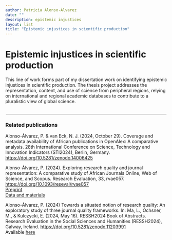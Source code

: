 ```yaml
---
author: Patricia Alonso-Álvarez
date: ""
description: epistemic injustices
layout: list
title: "Epistemic injustices in scientific production"
---
```


# Epistemic injustices in scientific production

This line of work forms part of my dissertation work on identifying epistemic injustices in scientific production. The thesis project addresses the representation, content, and use of science from peripheral regions, relying on international and regional academic databases to contribute to a pluralistic view of global science.

<br>


<hr style="width:500px; margin: auto;" />

### Related publications

Alonso-Álvarez, P. & van Eck, N. J. (2024, October 29). Coverage and metadata availability of African publications in OpenAlex: A comparative analysis. 28th International Conference on Science, Technology and Innovation Indicators (STI2024), Berlin, Germany. https://doi.org/10.5281/zenodo.14006425

Alonso-Álvarez, P. (2024). Exploring research quality and journal representation: A comparative study of African Journals Online, Web of Science, and Scopus. Research Evaluation, 33, rvae057. https://doi.org/10.1093/reseval/rvae057 <br>
[Preprint](https://doi.org/10.31235/osf.io/tchxz)<br>
[Data and materials](https://doi.org/10.17605/OSF.IO/E2F6Z)

Alonso-Álvarez, P. (2024) Towards a situated notion of research quality: An exploratory study of three journal quality frameworks. In: Ma, L., Ochsner, M., & Kulczycki, E. (2024, May 16). RESSH2024 Book of Abstracts. Research Evaluation in the Social Sciences and Humanities (RESSH2024), Galway, Ireland. https://doi.org/10.5281/zenodo.11203991 <br>
Available [here](postprints/ressh2024_manuscript.pdf)
